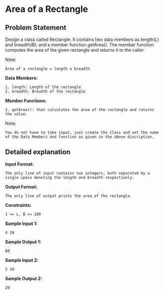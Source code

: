 # **Area of a Rectangle**

## **Problem Statement**

Design a class called Rectangle. It contains two data members as length(L) and breadth(B); and a member function getArea(). The member function computes the area of the given rectangle and returns it to the caller.

Note:

    Area of a rectangle = length x breadth

**Data Members:**

    1. length: Length of the rectangle
    2. breadth: Breadth of the rectangle 

**Member Functions:**

    1. getArea(): that calculates the area of the rectangle and returns the value.

Note:

    You do not have to take input, just create the Class and set the name of the Data Members and function as given in the above discription.

## **Detailed explanation**

**Input Format:**

    The only line of input contains two integers, both separated by a single space denoting the length and breadth respectively.

**Output Format:**

    The only line of output prints the area of the rectangle.

**Constraints:**

    1 <= L, B <= 100

**Sample Input 1:**
    
    4 20

**Sample Output 1:**

    80

**Sample Input 2:**

    2 10

**Sample Output 2:**
    
    20